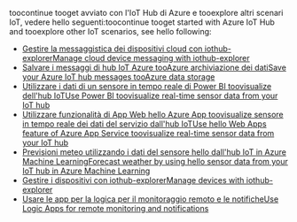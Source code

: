 <span data-ttu-id="48407-101">toocontinue tooget avviato con l'IoT Hub di Azure e tooexplore altri scenari IoT, vedere hello seguenti:</span><span class="sxs-lookup"><span data-stu-id="48407-101">toocontinue tooget started with Azure IoT Hub and tooexplore other IoT scenarios, see hello following:</span></span>

- [<span data-ttu-id="48407-102">Gestire la messaggistica dei dispositivi cloud con iothub-explorer</span><span class="sxs-lookup"><span data-stu-id="48407-102">Manage cloud device messaging with iothub-explorer</span></span>](../articles/iot-hub/iot-hub-explorer-cloud-device-messaging.md)
- [<span data-ttu-id="48407-103">Salvare i messaggi di hub IoT Azure tooAzure archiviazione dei dati</span><span class="sxs-lookup"><span data-stu-id="48407-103">Save your Azure IoT hub messages tooAzure data storage</span></span>](../articles/iot-hub/iot-hub-store-data-in-azure-table-storage.md)
- [<span data-ttu-id="48407-104">Utilizzare i dati di un sensore in tempo reale di Power BI toovisualize dell'hub IoT</span><span class="sxs-lookup"><span data-stu-id="48407-104">Use Power BI toovisualize real-time sensor data from your IoT hub</span></span>](../articles/iot-hub/iot-hub-live-data-visualization-in-power-bi.md)
- [<span data-ttu-id="48407-105">Utilizzare funzionalità di App Web hello Azure App toovisualize sensore in tempo reale dei dati del servizio dall'hub IoT</span><span class="sxs-lookup"><span data-stu-id="48407-105">Use hello Web Apps feature of Azure App Service toovisualize real-time sensor data from your IoT hub</span></span>](../articles/iot-hub/iot-hub-live-data-visualization-in-web-apps.md)
- [<span data-ttu-id="48407-106">Previsioni meteo utilizzando i dati del sensore hello dall'hub IoT in Azure Machine Learning</span><span class="sxs-lookup"><span data-stu-id="48407-106">Forecast weather by using hello sensor data from your IoT hub in Azure Machine Learning</span></span>](../articles/iot-hub/iot-hub-weather-forecast-machine-learning.md)
- [<span data-ttu-id="48407-107">Gestire i dispositivi con iothub-explorer</span><span class="sxs-lookup"><span data-stu-id="48407-107">Manage devices with iothub-explorer</span></span>](../articles/iot-hub/iot-hub-device-management-iothub-explorer.md)
- [<span data-ttu-id="48407-108">Usare le app per la logica per il monitoraggio remoto e le notifiche</span><span class="sxs-lookup"><span data-stu-id="48407-108">Use Logic Apps for remote monitoring and notifications</span></span>](../articles/iot-hub/iot-hub-monitoring-notifications-with-azure-logic-apps.md)
